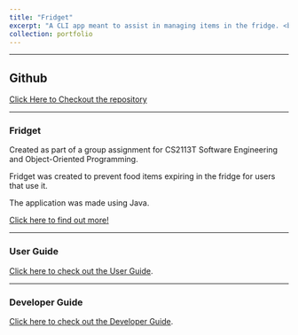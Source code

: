```yaml
---
title: "Fridget"
excerpt: "A CLI app meant to assist in managing items in the fridge. <br /> ![Fridget](../images/FridgetIntro.jpg) <br /> [__CLICK TO KNOW MORE__](https://uosjapuelks.github.io/anderson/portfolio/portfolio-1/)"
collection: portfolio
---
```


---
## Github
[Click Here to Checkout the repository](https://github.com/uosjapuelks/tp)

***
### Fridget

Created as part of a group assignment for CS2113T Software Engineering and Object-Oriented Programming.

Fridget was created to prevent food items expiring in the fridge for users that use it.

The application was made using Java.

[Click here to find out more!](https://uosjapuelks.github.io/tp/)

***
### User Guide
[Click here to check out the User Guide](https://uosjapuelks.github.io/tp/UserGuide.html).

***
### Developer Guide
[Click here to check out the Developer Guide](https://uosjapuelks.github.io/tp/DeveloperGuide.html).